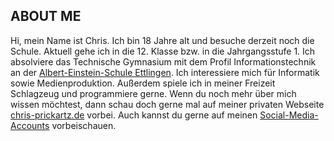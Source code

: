 ## ABOUT ME
Hi, mein Name ist Chris. Ich bin 18 Jahre alt und besuche derzeit noch die Schule. Aktuell gehe ich in die 12. Klasse bzw. in die Jahrgangsstufe 1. Ich absolviere das Technische Gymnasium mit dem Profil Informationstechnik an der [Albert-Einstein-Schule Ettlingen](https://www.aesettlingen.de). Ich interessiere mich für Informatik sowie Medienproduktion. Außerdem spiele ich in meiner Freizeit Schlagzeug und programmiere gerne. Wenn du noch mehr über mich wissen möchtest, dann schau doch gerne mal auf meiner privaten Webseite [chris-prickartz.de](http://chris-prickartz.de) vorbei. Auch kannst du gerne auf meinen [Social-Media-Accounts](https://chris-prickartz.de/social/) vorbeischauen.

<!---
chris-pri05/chris-pri05 is a ✨ special ✨ repository because its `README.md` (this file) appears on your GitHub profile.
You can click the Preview link to take a look at your changes.
--->
